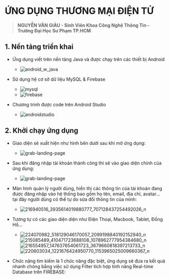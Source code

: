 # ỨNG DỤNG THƯƠNG MẠI ĐIỆN TỬ
> **NGUYỄN VĂN GIÀU - Sinh Viên Khoa Công Nghệ Thông Tin - Trường Đại Học Sư Phạm TP.HCM**

## 1. Nền tảng triển khai

- Ứng dụng viết trên nền tảng Java và được chạy trên các thiết bị Android
  + ![android_w_java](https://user-images.githubusercontent.com/75024999/126862145-419f9049-2fd4-45af-bd6b-d5830f5ba4ff.png)

- Sử dụng hệ cơ sở dữ liệu MySQL & Firebase
  + ![mysql](https://user-images.githubusercontent.com/75024999/126862148-de0a8610-352b-4d83-b8ea-6e90a4fbdf28.png)
  + ![firebase](https://user-images.githubusercontent.com/75024999/126863039-1da26608-5360-4702-b630-37ffc2b97097.png)

- Chương trình được code trên Android Studio
  + ![androidstudio](https://user-images.githubusercontent.com/75024999/126862027-d2b66656-2a73-43ec-82d1-41002c66e2fc.png)
  
## 2. Khởi chạy ứng dụng
- Giao diện sẽ xuất hiện như hình bên dưới sau khi mở ứng dụng:
  + ![grab-landing-page](https://github.com/vangiaurecca/ShopTech_App_Android/blob/main/demo_app.gif)
- Sau khi đăng nhập tài khoản thành công thì sẽ vào giao diện chính của ứng dụng:
  + ![grab-landing-page](https://github.com/vangiaurecca/ShopTech_App_Android/blob/main/dashboard_app.gif)
- Màn hình quản lý người dùng, hiển thị các thông tin của tài khoản đang được đăng nhập vào hệ thống bao gồm họ tên, email, địa chỉ, avatar... tại đây người dùng có thể tự do sửa đổi thông tin của mình:
  + ![216940516_3935614019880777_707128437254492026_n](https://user-images.githubusercontent.com/75024999/126863735-a250a9d8-176f-4d2d-a960-457e06da78df.png)
- Tương tự có các giao diện diện như Điện Thoại, Macbook, Tablet, Đồng Hồ...
  + ![224070982_518129046170057_2099198840192152940_n](https://user-images.githubusercontent.com/75024999/126863857-7728417a-d66d-4ac3-af48-51e2fef2bf64.png) ![215085489_410471723688108_1078962777954384680_n](https://user-images.githubusercontent.com/75024999/126863865-ca5f2912-b51c-46eb-b17c-243a38ca7e95.png) ![216554957_147637654061723_3679660818397213733_n](https://user-images.githubusercontent.com/75024999/126863869-341f2346-1bf8-486b-8d1a-0a46bf4b251a.png) ![220603034_1221676424950770_1153965025009660367_n](https://user-images.githubusercontent.com/75024999/126863875-8ad07dc2-a244-453d-b9cc-0a20551b13bd.png)

- Chức năng tìm kiếm là 1 chức năng đặc biệt, ứng dụng sẽ đưa ra kết quả nhanh chóng bằng việc sử dụng Filter tích hợp tính năng Real-time Database trên FIREBASE:
